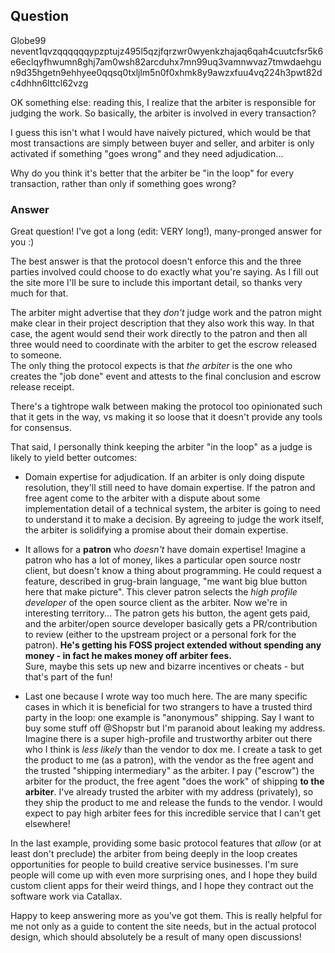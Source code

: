 ## Question

Globe99
nevent1qvzqqqqqqypzptujz495l5qzjfqrzwr0wyenkzhajaq6qah4cuutcfsr5k6e6eclqyfhwumn8ghj7am0wsh82arcduhx7mn99uq3vamnwvaz7tmwdaehgun9d35hgetn9ehhyee0qqsq0txljlm5n0f0xhmk8y9awzxfuu4vq224h3pwt82dc4dhhn6lttcl62vzg

OK something else: reading this, I realize that the arbiter is responsible for judging the work. So basically, the arbiter is involved in every transaction?

I guess this isn't what I would have naively pictured, which would be that most transactions are simply between buyer and seller, and arbiter is only activated if something "goes wrong" and they need adjudication...

Why do you think it's better that the arbiter be "in the loop" for every transaction, rather than only if something goes wrong?

### Answer

Great question! I've got a long (edit: VERY long!), many-pronged answer for you :)

The best answer is that the protocol doesn't enforce this and the three parties involved could choose to do exactly what you're saying. As I fill out the site more I'll be sure to include this important detail, so thanks very much for that.

The arbiter might advertise that they _don't_ judge work and the patron might make clear in their project description that they also work this way. In that case, the agent would send their work directly to the patron and then all three would need to coordinate with the arbiter to get the escrow released to someone.  
The only thing the protocol expects is that _the arbiter_ is the one who creates the "job done" event and attests to the final conclusion and escrow release receipt.

There's a tightrope walk between making the protocol too opinionated such that it gets in the way, vs making it so loose that it doesn't provide any tools for consensus.

That said, I personally think keeping the arbiter "in the loop" as a judge is likely to yield better outcomes:

- Domain expertise for adjudication. If an arbiter is only doing dispute resolution, they'll still need to have domain expertise. If the patron and free agent come to the arbiter with a dispute about some implementation detail of a technical system, the arbiter is going to need to understand it to make a decision. By agreeing to judge the work itself, the arbiter is solidifying a promise about their domain expertise.

- It allows for a **patron** who _doesn't_ have domain expertise! Imagine a patron who has a lot of money, likes a particular open source nostr client, but doesn't know a thing about programming. He could request a feature, described in grug-brain language, "me want big blue button here that make picture". This clever patron selects the _high profile developer_ of the open source client as the arbiter. Now we're in interesting territory... The patron gets his button, the agent gets paid, and the arbiter/open source developer basically gets a PR/contribution to review (either to the upstream project or a personal fork for the patron). **He's getting his FOSS project extended without spending any money - in fact he makes money off arbiter fees.**  
Sure, maybe this sets up new and bizarre incentives or cheats - but that's part of the fun!

- Last one because I wrote way too much here. The are many specific cases in which it is beneficial for two strangers to have a trusted third party in the loop: one example is "anonymous" shipping. Say I want to buy some stuff off @Shopstr
 but I'm paranoid about leaking my address. Imagine there is a super high-profile and trustworthy arbiter out there who I think is _less likely_ than the vendor to dox me. I create a task to get the product to me (as a patron), with the vendor as the free agent and the trusted "shipping intermediary" as the arbiter. I pay ("escrow") the arbiter for the product, the free agent "does the work" of shipping **to the arbiter**. I've already trusted the arbiter with my address (privately), so they ship the product to me and release the funds to the vendor. I would expect to pay high arbiter fees for this incredible service that I can't get elsewhere!

In the last example, providing some basic protocol features that _allow_ (or at least don't preclude) the arbiter from being deeply in the loop creates opportunities for people to build creative service businesses. I'm sure people will come up with even more surprising ones, and I hope they build custom client apps for their weird things, and I hope they contract out the software work via Catallax.

Happy to keep answering more as you've got them. This is really helpful for me not only as a guide to content the site needs, but in the actual protocol design, which should absolutely be a result of many open discussions!
